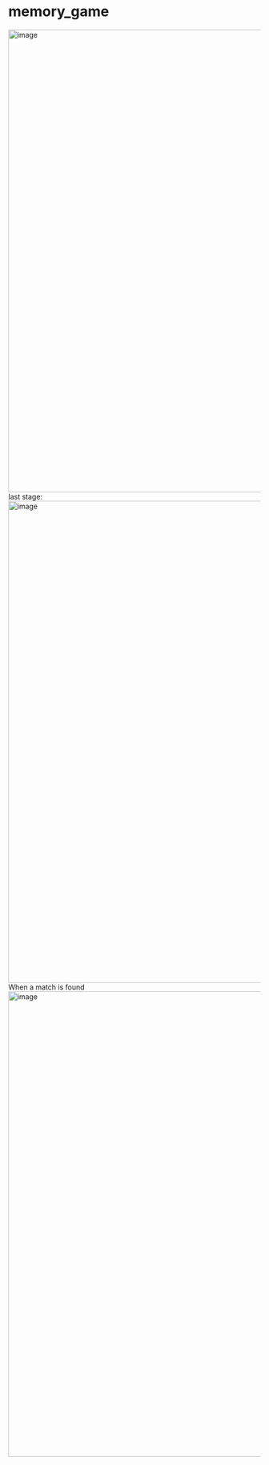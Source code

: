# memory_game
<img width="1907" height="922" alt="image" src="https://github.com/user-attachments/assets/1877b63a-f2d9-4553-937b-0c61071a1451" />
last stage:
<img width="1902" height="960" alt="image" src="https://github.com/user-attachments/assets/09f61a5a-9f66-4104-9e21-0ba13d19e3e1" />
When a match is found
<img width="1907" height="927" alt="image" src="https://github.com/user-attachments/assets/6f0a97f2-0a7e-4a97-b5d5-7e3539dbbe55" />
